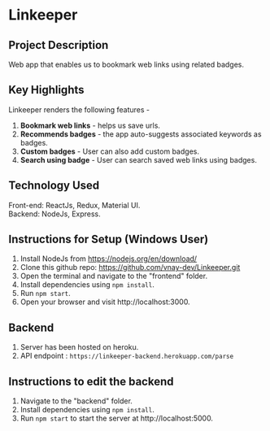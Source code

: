 # Linkeeper

## Project Description
Web app that enables us to bookmark web links using related badges.

## Key Highlights
Linkeeper renders the following features -
1. **Bookmark web links** - helps us save urls.
2. **Recommends badges** - the app auto-suggests associated keywords as badges.  
3. **Custom badges** - User can also add custom badges. 
4. **Search using badge** - User can search saved web links using badges. 

## Technology Used
Front-end: ReactJs, Redux, Material UI.<br>
Backend: NodeJs, Express.

## Instructions for Setup (Windows User)
1. Install NodeJs from https://nodejs.org/en/download/
2. Clone this github repo: https://github.com/vnay-dev/Linkeeper.git
3. Open the terminal and navigate to the "frontend" folder.
4. Install dependencies using ```npm install```.
5. Run ```npm start```.
6. Open your browser and visit http://localhost:3000. 

## Backend
1. Server has been hosted on heroku.
2. API endpoint : ```https://linkeeper-backend.herokuapp.com/parse```

## Instructions to edit the backend
1. Navigate to the "backend" folder.
2. Install dependencies using ```npm install```.
3. Run ```npm start``` to start the server at http://localhost:5000.




